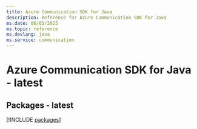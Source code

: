 ```yaml
---
title: Azure Communication SDK for Java
description: Reference for Azure Communication SDK for Java
ms.date: 06/03/2025
ms.topic: reference
ms.devlang: java
ms.service: communication
---
```

# Azure Communication SDK for Java - latest
## Packages - latest
[!INCLUDE [packages](communication-index.md)]